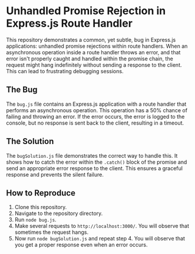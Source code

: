 # Unhandled Promise Rejection in Express.js Route Handler

This repository demonstrates a common, yet subtle, bug in Express.js applications: unhandled promise rejections within route handlers.  When an asynchronous operation inside a route handler throws an error, and that error isn't properly caught and handled within the promise chain, the request might hang indefinitely without sending a response to the client.  This can lead to frustrating debugging sessions.

## The Bug

The `bug.js` file contains an Express.js application with a route handler that performs an asynchronous operation.  This operation has a 50% chance of failing and throwing an error. If the error occurs, the error is logged to the console, but no response is sent back to the client, resulting in a timeout.

## The Solution

The `bugSolution.js` file demonstrates the correct way to handle this.  It shows how to catch the error within the `.catch()` block of the promise and send an appropriate error response to the client. This ensures a graceful response and prevents the silent failure.

## How to Reproduce

1. Clone this repository.
2. Navigate to the repository directory.
3. Run `node bug.js`.
4. Make several requests to `http://localhost:3000/`. You will observe that sometimes the request hangs.
5. Now run `node bugSolution.js` and repeat step 4. You will observe that you get a proper response even when an error occurs.